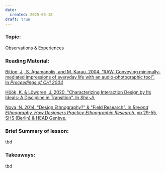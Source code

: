```yaml
---
date:
  created: 2025-03-18
draft: true
---
```

### Topic:
Observations & Experiences

### Reading Material:
[Bitton, J., S. Agamanolis, and M. Karau. 2004. “RAW: Conveying minimally-mediated impressions of everyday life with an audio-photographic tool”. In _Proceedings of_ _CHI 2004_](/assets/week1/week1_bitton_agamanolis_karau.pdf)

[Höök, K. & Löwgren, J. 2020. "Characterizing Interaction Design by Its Ideals: A Discipline in Transition". In _She-Ji._](/assets/week1/week1_höök_löwgren.pdf)

[Nova, N. 2014. "Design Ethnography?" & "Field Research". In _Beyond Ethnography. How Designers Practice Ethnographic Research_. pp 29-55. SHS (Berlin) & HEAD Genève.](/assets/week1/week1_nova.pdf)

### Brief Summary of lesson:
tbd

### Takeaways:
tbd